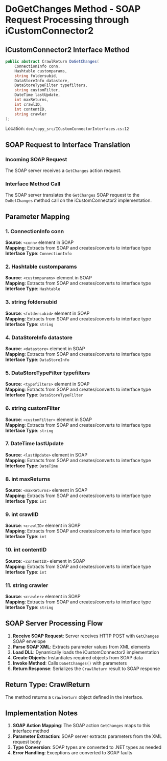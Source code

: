 # DoGetChanges Method - SOAP Request Processing through iCustomConnector2

## iCustomConnector2 Interface Method
```csharp
public abstract CrawlReturn DoGetChanges(
    ConnectionInfo conn,
    Hashtable customparams,
    string foldersubid,
    DataStoreInfo datastore,
    DataStoreTypeFilter typefilters,
    string customFilter,
    DateTime lastUpdate,
    int maxReturns,
    int crawlID,
    int contentID,
    string crawler
);
```
Location: `doc/copy_src/ICustomConnectorInterfaces.cs:12`

## SOAP Request to Interface Translation

### Incoming SOAP Request
The SOAP server receives a `GetChanges` action request.

### Interface Method Call
The SOAP server translates the `GetChanges` SOAP request to the `DoGetChanges` method call on the iCustomConnector2 implementation.

## Parameter Mapping

### 1. ConnectionInfo conn
**Source**: `<conn>` element in SOAP  
**Mapping**: Extracts from SOAP and creates/converts to interface type  
**Interface Type**: `ConnectionInfo`

### 2. Hashtable customparams
**Source**: `<customparams>` element in SOAP  
**Mapping**: Extracts from SOAP and creates/converts to interface type  
**Interface Type**: `Hashtable`

### 3. string foldersubid
**Source**: `<foldersubid>` element in SOAP  
**Mapping**: Extracts from SOAP and creates/converts to interface type  
**Interface Type**: `string`

### 4. DataStoreInfo datastore
**Source**: `<datastore>` element in SOAP  
**Mapping**: Extracts from SOAP and creates/converts to interface type  
**Interface Type**: `DataStoreInfo`

### 5. DataStoreTypeFilter typefilters
**Source**: `<typefilters>` element in SOAP  
**Mapping**: Extracts from SOAP and creates/converts to interface type  
**Interface Type**: `DataStoreTypeFilter`

### 6. string customFilter
**Source**: `<customFilter>` element in SOAP  
**Mapping**: Extracts from SOAP and creates/converts to interface type  
**Interface Type**: `string`

### 7. DateTime lastUpdate
**Source**: `<lastUpdate>` element in SOAP  
**Mapping**: Extracts from SOAP and creates/converts to interface type  
**Interface Type**: `DateTime`

### 8. int maxReturns
**Source**: `<maxReturns>` element in SOAP  
**Mapping**: Extracts from SOAP and creates/converts to interface type  
**Interface Type**: `int`

### 9. int crawlID
**Source**: `<crawlID>` element in SOAP  
**Mapping**: Extracts from SOAP and creates/converts to interface type  
**Interface Type**: `int`

### 10. int contentID
**Source**: `<contentID>` element in SOAP  
**Mapping**: Extracts from SOAP and creates/converts to interface type  
**Interface Type**: `int`

### 11. string crawler
**Source**: `<crawler>` element in SOAP  
**Mapping**: Extracts from SOAP and creates/converts to interface type  
**Interface Type**: `string`

## SOAP Server Processing Flow

1. **Receive SOAP Request**: Server receives HTTP POST with `GetChanges` SOAP envelope
2. **Parse SOAP XML**: Extracts parameter values from XML elements
3. **Load DLL**: Dynamically loads the iCustomConnector2 implementation
4. **Create Objects**: Instantiates required objects from SOAP data
5. **Invoke Method**: Calls `DoGetChanges()` with parameters
6. **Return Response**: Serializes the `CrawlReturn` result to SOAP response

## Return Type: CrawlReturn

The method returns a `CrawlReturn` object defined in the interface.

## Implementation Notes

1. **SOAP Action Mapping**: The SOAP action `GetChanges` maps to this interface method
2. **Parameter Extraction**: SOAP server extracts parameters from the XML request body
3. **Type Conversion**: SOAP types are converted to .NET types as needed
4. **Error Handling**: Exceptions are converted to SOAP faults
